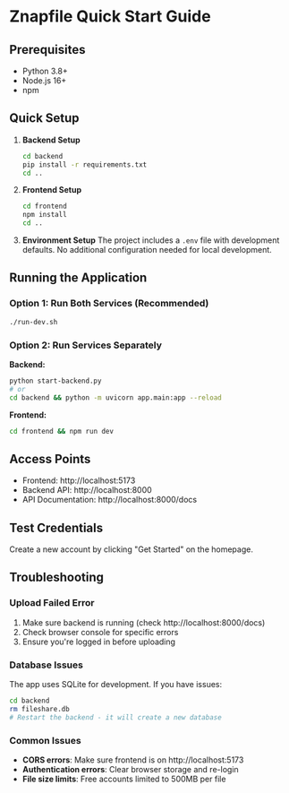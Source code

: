 # Znapfile Quick Start Guide

## Prerequisites
- Python 3.8+
- Node.js 16+
- npm

## Quick Setup

1. **Backend Setup**
   ```bash
   cd backend
   pip install -r requirements.txt
   cd ..
   ```

2. **Frontend Setup**
   ```bash
   cd frontend
   npm install
   cd ..
   ```

3. **Environment Setup**
   The project includes a `.env` file with development defaults.
   No additional configuration needed for local development.

## Running the Application

### Option 1: Run Both Services (Recommended)
```bash
./run-dev.sh
```

### Option 2: Run Services Separately

**Backend:**
```bash
python start-backend.py
# or
cd backend && python -m uvicorn app.main:app --reload
```

**Frontend:**
```bash
cd frontend && npm run dev
```

## Access Points
- Frontend: http://localhost:5173
- Backend API: http://localhost:8000
- API Documentation: http://localhost:8000/docs

## Test Credentials
Create a new account by clicking "Get Started" on the homepage.

## Troubleshooting

### Upload Failed Error
1. Make sure backend is running (check http://localhost:8000/docs)
2. Check browser console for specific errors
3. Ensure you're logged in before uploading

### Database Issues
The app uses SQLite for development. If you have issues:
```bash
cd backend
rm fileshare.db
# Restart the backend - it will create a new database
```

### Common Issues
- **CORS errors**: Make sure frontend is on http://localhost:5173
- **Authentication errors**: Clear browser storage and re-login
- **File size limits**: Free accounts limited to 500MB per file